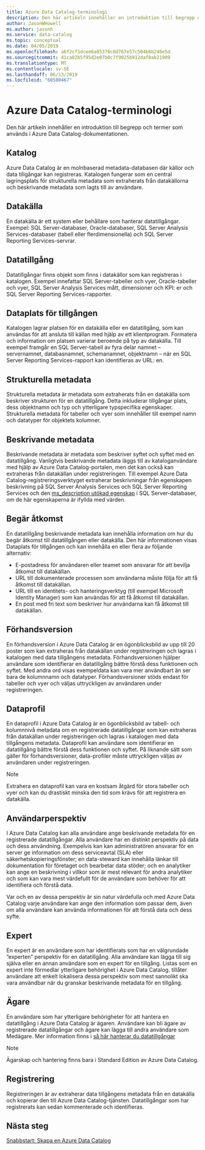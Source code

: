 ```yaml
---
title: Azure Data Catalog-terminologi
description: Den här artikeln innehåller en introduktion till begrepp och termer som används i Azure Data Catalog-dokumentationen.
author: JasonWHowell
ms.author: jasonh
ms.service: data-catalog
ms.topic: conceptual
ms.date: 04/05/2019
ms.openlocfilehash: a6f2cf1dcee6a85376c8d767e57c504b6b246e5d
ms.sourcegitcommit: 41ca82b5f95d2e07b0c7f9025b912daf0ab21909
ms.translationtype: MT
ms.contentlocale: sv-SE
ms.lasthandoff: 06/13/2019
ms.locfileid: "60580467"
---
```

# <a name="azure-data-catalog-terminology"></a>Azure Data Catalog-terminologi

Den här artikeln innehåller en introduktion till begrepp och termer som används i Azure Data Catalog-dokumentationen.

## <a name="catalog"></a>Katalog

Azure Data Catalog är en molnbaserad metadata-databasen där källor och data tillgångar kan registreras. Katalogen fungerar som en central lagringsplats för strukturella metadata som extraherats från datakällorna och beskrivande metadata som lagts till av användare.

## <a name="data-source"></a>Datakälla

En datakälla är ett system eller behållare som hanterar datatillgångar. Exempel: SQL Server-databaser, Oracle-databaser, SQL Server Analysis Services-databaser (tabell eller flerdimensionella) och SQL Server Reporting Services-servrar.

## <a name="data-asset"></a>Datatillgång

Datatillgångar finns objekt som finns i datakällor som kan registreras i katalogen. Exempel innefattar SQL Server-tabeller och vyer, Oracle-tabeller och vyer, SQL Server Analysis Services mått, dimensioner och KPI: er och SQL Server Reporting Services-rapporter.

## <a name="data-asset-location"></a>Dataplats för tillgången

Katalogen lagrar platsen för en datakälla eller en datatillgång, som kan användas för att ansluta till källan med hjälp av ett klientprogram. Formatera och information om platsen varierar beroende på typ av datakälla. Till exempel framgår en SQL Server-tabell av fyra delar namnet – servernamnet, databasnamnet, schemanamnet, objektnamn – när en SQL Server Reporting Services-rapport kan identifieras av URL: en.

## <a name="structural-metadata"></a>Strukturella metadata

Strukturella metadata är metadata som extraherats från en datakälla som beskriver strukturen för en datatillgång. Detta inkluderar tillgångar plats, dess objektnamn och typ och ytterligare typspecifika egenskaper. Strukturella metadata för tabeller och vyer som innehåller till exempel namn och datatyper för objektets kolumner.

## <a name="descriptive-metadata"></a>Beskrivande metadata

Beskrivande metadata är metadata som beskriver syftet och syftet med en datatillgång. Vanligtvis beskrivande metadata läggs till av kataloganvändare med hjälp av Azure Data Catalog-portalen, men det kan också kan extraheras från datakällan under registreringen. Till exempel Azure Data Catalog-registreringsverktyget extraherar beskrivningar från egenskapen beskrivning på SQL Server Analysis Services och SQL Server Reporting Services och den [ms_description utökad egenskap](https://technet.microsoft.com/library/ms190243.aspx) i SQL Server-databaser, om de här egenskaperna är ifyllda med värden.

## <a name="request-access"></a>Begär åtkomst

En datatillgång beskrivande metadata kan innehålla information om hur du begär åtkomst till datatillgången eller datakälla. Den här informationen visas Dataplats för tillgången och kan innehålla en eller flera av följande alternativ:

* E-postadress för användaren eller teamet som ansvarar för att bevilja åtkomst till datakällan.
* URL till dokumenterade processen som användarna måste följa för att få åtkomst till datakällan.
* URL till en identitets- och hanteringsverktyg (till exempel Microsoft Identity Manager) som kan användas för att få åtkomst till datakällan.
* En post med fri text som beskriver hur användarna kan få åtkomst till datakällan.

## <a name="preview"></a>Förhandsversion

En förhandsversion i Azure Data Catalog är en ögonblicksbild av upp till 20 poster som kan extraheras från datakällan under registreringen och lagras i katalogen med data tillgångens metadata. Förhandsversionen hjälper användare som identifierar en datatillgång bättre förstå dess funktionen och syftet. Med andra ord visas exempeldata kan vara mer användbart än ser bara de kolumnnamn och datatyper.
Förhandsversioner stöds endast för tabeller och vyer och väljas uttryckligen av användaren under registreringen.

## <a name="data-profile"></a>Dataprofil

En dataprofil i Azure Data Catalog är en ögonblicksbild av tabell- och kolumnnivå metadata om en registrerade datatillgångar som kan extraheras från datakällan under registreringen och lagras i katalogen med data tillgångens metadata. Dataprofil kan användare som identifierar en datatillgång bättre förstå dess funktionen och syftet. På liknande sätt som gäller för förhandsversioner, data-profiler måste uttryckligen väljas av användaren under registreringen.

> [!NOTE]
> Extrahera en dataprofil kan vara en kostsam åtgärd för stora tabeller och vyer och kan du drastiskt minska den tid som krävs för att registrera en datakälla.


## <a name="user-perspective"></a>Användarperspektiv

I Azure Data Catalog kan alla användare ange beskrivande metadata för en registrerade datatillgångar. Alla användare har en distinkt perspektiv på data och dess användning. Exempelvis kan kan administratören ansvarar för en server ge information om dess serviceavtal (SLA) eller säkerhetskopieringsfönster; en data-steward kan innehålla länkar till dokumentation för företaget och bearbetar data stöder; och en analytiker kan ange en beskrivning i villkor som är mest relevant för andra analytiker och som kan vara mest värdefullt för de användare som behöver för att identifiera och förstå data.

Var och en av dessa perspektiv är sin natur värdefulla och med Azure Data Catalog varje användare kan ange den information som passar dem, även om alla användare kan använda informationen för att förstå data och dess syfte.

## <a name="expert"></a>Expert

En expert är en användare som har identifierats som har en välgrundade ”experten” perspektiv för en datatillgång. Alla användare kan lägga till sig själva eller en annan användare som en expert för en tillgång. Listas som en expert inte förmedlar ytterligare behörighet i Azure Data Catalog. tillåter användare att enkelt lokalisera dessa perspektiv som mest sannolikt ska vara användbar när du granskar beskrivande metadata för en tillgång.

## <a name="owner"></a>Ägare

En användare som har ytterligare behörigheter för att hantera en datatillgång i Azure Data Catalog är ägaren. Användare kan bli ägare av registrerade datatillgångar och ägare kan lägga till andra användare som Medägare. Mer information finns i [så här hanterar du datatillgångar](data-catalog-how-to-manage.md)  

> [!NOTE]
> Ägarskap och hantering finns bara i Standard Edition av Azure Data Catalog.

## <a name="registration"></a>Registrering

Registreringen är av extraherar data tillgångens metadata från en datakälla och kopierar den till Azure Data Catalog-tjänsten. Datatillgångar som har registrerats kan sedan kommenterade och identifieras.

## <a name="next-steps"></a>Nästa steg

[Snabbstart: Skapa en Azure Data Catalog](data-catalog-get-started.md) 
